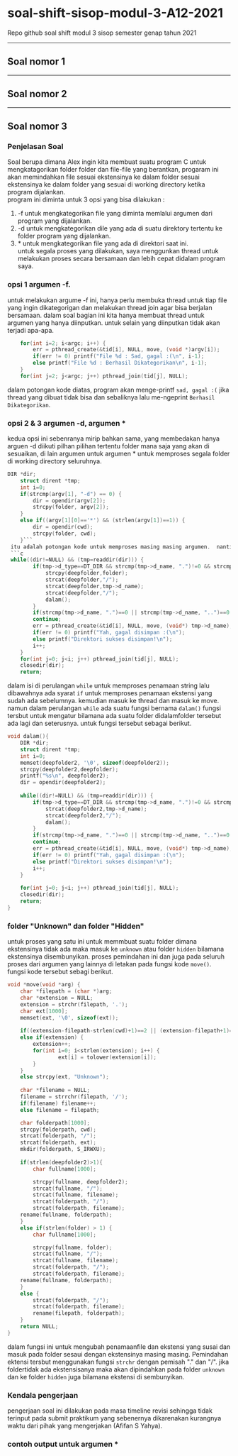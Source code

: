 # soal-shift-sisop-modul-3-A12-2021
 Repo github soal shift modul 3 sisop semester genap tahun 2021

<hr>

## Soal nomor 1


<hr>

## Soal nomor 2


<hr>

## Soal nomor 3    
### Penjelasan Soal  
Soal berupa dimana Alex ingin kita membuat suatu program C untuk mengkatagorikan folder folder dan file-file yang berantkan, progaram ini akan memindahkan file sesuai ekstensinya ke dalam folder sesuai ekstensinya ke dalam folder yang sesuai di working directory ketika program dijalankan.  
program ini diminta untuk 3 opsi yang bisa dilakukan :  
1. -f untuk mengkategorikan file yang diminta memlalui argumen dari program yang dijalankan.
2. -d untuk mengkategorikan dile yang ada di suatu direktory tertentu ke folder program yang dijalankan.  
3. \* untuk mengkategorikan file yang ada di direktori saat ini.  
untuk segala proses yang dilakukan, saya menggunkan thread untuk melakukan proses secara bersamaan dan lebih cepat didalam program saya.  
### opsi 1 argumen -f.  
untuk melakukan argume -f ini, hanya perlu membuka thread untuk tiap file yang ingin dikategorigan dan melakukan thread join agar bisa berjalan bersamaan. dalam soal bagian ini kita hanya membuat thread untuk argumen yang hanya diinputkan. untuk selain yang diinputkan tidak akan terjadi apa-apa.
```c
	for(int i=2; i<argc; i++) {
		err = pthread_create(&tid[i], NULL, move, (void *)argv[i]);
		if(err != 0) printf("File %d : Sad, gagal :(\n", i-1);
        else printf("File %d : Berhasil Dikategorikan\n", i-1);
	}
	for(int j=2; j<argc; j++) pthread_join(tid[j], NULL);
 ```  
dalam potongan kode diatas, program akan menge-printf `sad, gagal :(` jika thread yang dibuat tidak bisa dan sebaliknya lalu me-ngeprint `Berhasil Dikategorikan`.  

### opsi 2 & 3 argumen -d, argumen \*
kedua opsi ini sebenranya mirip bahkan sama, yang membedakan hanya arguen -d diikuti pilhan pilihan tertentu folder mana saja yang akan di sesuaikan, di lain argumen untuk argumen \* untuk memproses segala folder di working directory seluruhnya.
```c
DIR *dir;
	struct dirent *tmp;
	int i=0;
	if(strcmp(argv[1], "-d") == 0) {
    	dir = opendir(argv[2]);
		strcpy(folder, argv[2]);
	}
	else if((argv[1][0]=='*') && (strlen(argv[1])==1)) {
		dir = opendir(cwd);
		strcpy(folder, cwd);
	}```  
 itu adalah potongan kode untuk memproses masing masing argumen.  nanti akan dilanjut kan dengan hal yang sama yait code sebagai berikut.  
 ```c
 while((dir!=NULL) && (tmp=readdir(dir))) {
		if(tmp->d_type==DT_DIR && strcmp(tmp->d_name, ".")!=0 && strcmp(tmp->d_name, "..")!=0){
			strcpy(deepfolder,folder);
			strcat(deepfolder,"/");
			strcat(deepfolder,tmp->d_name);
			strcat(deepfolder,"/");
			dalam();
		}
        if(strcmp(tmp->d_name, ".")==0 || strcmp(tmp->d_name, "..")==0 || strcmp(tmp->d_name, "soal3.c")==0 || strcmp(tmp->d_name, "soal3")==0 || tmp->d_type==DT_DIR) 
		continue;
        err = pthread_create(&tid[i], NULL, move, (void*) tmp->d_name);
        if(err != 0) printf("Yah, gagal disimpan :(\n");
        else printf("Direktori sukses disimpan!\n");
        i++;
    }
    for(int j=0; j<i; j++) pthread_join(tid[j], NULL);
    closedir(dir);
    return;
```  
dalam isi di perulangan `while` untuk memproses penamaan string lalu dibawahnya ada syarat `if` untuk memproses penamaan ekstensi yang sudah ada sebelumnya. kemudian masuk ke thread dan masuk ke move. namun dalam perulangan `while` ada suatu fungsi bernama `dalam()` fungsi tersbut untuk mengatur bilamana ada suatu folder didalamfolder tersebut ada lagi dan seterusnya. untuk fungsi tersebut sebagai berikut.  
```c
void dalam(){
	DIR *dir;
	struct dirent *tmp;
	int i=0;
	memset(deepfolder2, '\0', sizeof(deepfolder2));
	strcpy(deepfolder2,deepfolder);
	printf("%s\n", deepfolder2);
	dir = opendir(deepfolder2);
	
	while((dir!=NULL) && (tmp=readdir(dir))) {
		if(tmp->d_type==DT_DIR && strcmp(tmp->d_name, ".")!=0 && strcmp(tmp->d_name, "..")!=0){
			strcat(deepfolder2,tmp->d_name);
			strcat(deepfolder2,"/");
			dalam();
		}
        if(strcmp(tmp->d_name, ".")==0 || strcmp(tmp->d_name, "..")==0 || strcmp(tmp->d_name, "soal3.c")==0 || strcmp(tmp->d_name, "soal3")==0 || tmp->d_type==DT_DIR) 
		continue;
        err = pthread_create(&tid[i], NULL, move, (void*) tmp->d_name);
        if(err != 0) printf("Yah, gagal disimpan :(\n");
        else printf("Direktori sukses disimpan!\n");
        i++;
    }
    
    for(int j=0; j<i; j++) pthread_join(tid[j], NULL);
    closedir(dir);
    return;
}
```  
### folder "Unknown" dan folder "Hidden"
untuk proses yang satu ini untuk memmbuat suatu folder dimana ekstensinya tidak ada maka masuk ke `unknown` atau folder `hidden` bilamana ekstensinya disembunyikan. proses pemindahan ini dan juga pada seluruh proses dari argumen yang lainnya di letakan pada fungsi kode `move()`. fungsi kode tersebut sebagi berikut.  
```c
void *move(void *arg) {
	char *filepath = (char *)arg;
	char *extension = NULL;
	extension = strchr(filepath, '.');
	char ext[1000];
	memset(ext, '\0', sizeof(ext));
	
	if((extension-filepath-strlen(cwd)+1)==2 || (extension-filepath+1)==1) strcpy(ext, "Hidden");
	else if(extension) {
		extension++;
        for(int i=0; i<strlen(extension); i++) {
               	ext[i] = tolower(extension[i]);
    	}
	}
	else strcpy(ext, "Unknown");
	
    char *filename = NULL;
    filename = strrchr(filepath, '/');
    if(filename) filename++;
	else filename = filepath;

	char folderpath[1000];
	strcpy(folderpath, cwd);
	strcat(folderpath, "/");
	strcat(folderpath, ext);
	mkdir(folderpath, S_IRWXU);
	
	if(strlen(deepfolder2)>1){
		char fullname[1000];

		strcpy(fullname, deepfolder2);
		strcat(fullname, "/");
		strcat(fullname, filename);
		strcat(folderpath, "/");
		strcat(folderpath, filename);
	rename(fullname, folderpath);
	}
	else if(strlen(folder) > 1) {
		char fullname[1000];

		strcpy(fullname, folder);
		strcat(fullname, "/");
		strcat(fullname, filename);
		strcat(folderpath, "/");
		strcat(folderpath, filename);
	rename(fullname, folderpath);
	}
	else {					
	    strcat(folderpath, "/");
        strcat(folderpath, filename);
		rename(filepath, folderpath);
	}
	return NULL;
}
```  
dalam fungsi ini untuk mengubah penamaanfile dan ekstensi yang susai dan masuk pada folder sesaui dengan ekstensinya masing masing. Pemindahan ektensi tersbut menggunakan fungsi `strchr` dengan pemisah "." dan "/". jika foldertidak ada ekstensisanya maka akan dipindahkan pada folder `unknown` dan ke folder `hidden` juga bilamana ekstensi di sembunyikan.  

### Kendala pengerjaan
pengerjaan soal ini dilakukan pada masa timeline revisi sehingga tidak terinput pada submit praktikum yang sebenernya dikarenakan kurangnya waktu dari pihak yang mengerjakan (Afifan S Yahya).  
  
### contoh output untuk argumen \*

  
